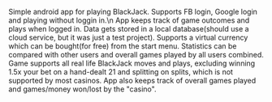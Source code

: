 Simple android app for playing BlackJack. Supports FB login, Google login and playing without loggin in.\n
App keeps track of game outcomes and plays when logged in. Data gets stored in a local database(should use a cloud service, but it was just a test project).
Supports a virtual currency which can be bought(for free) from the start menu.
Statistics can be compared with other users and overall games played by all users combined.
Game supports all real life BlackJack moves and plays, excluding winning 1.5x your bet on a hand-dealt 21 and splitting on splits, which is not supported by most casinos.
App also keeps track of overall games played and games/money won/lost by the "casino".
